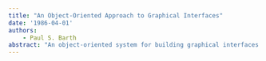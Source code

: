 ```yaml
---
title: "An Object-Oriented Approach to Graphical Interfaces"
date: '1986-04-01'
authors: 
    - Paul S. Barth
abstract: "An object-oriented system for building graphical interfaces to programs is discussed. The system, called GROW, facilitates the process of creating interfaces that are highly interactive (including direct manipulation and animation), rich in layout structure, and effectively reusable across applications. These properties are achieved through three techniques: object-based graphics with taxonomic inheritance, interobject relationships such as composition and graphical dependency, and separation of the interface and application. Experience with interfaces for several applications has provided insights on the effectiveness of these techniques. First, object-oriented programming yields significant leverage on specializing and reusing interfaces. Second, layout constraints (such as maintaining the connectivity of a graph) can be managed with simple data dependencies among the attributes of the graphical objects. Finally, separating the interface and application is essential to reusing interface components. This paper describes the techniques in detail, gives examples of interfaces built with GROW, and summarizes experiences using GROW with a variety of applications."
---
```


